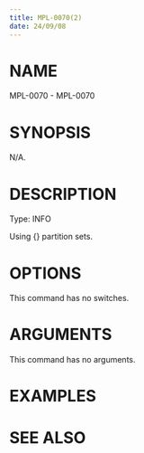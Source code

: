 ```yaml
---
title: MPL-0070(2)
date: 24/09/08
---
```


# NAME

MPL-0070 - MPL-0070

# SYNOPSIS

N/A.

# DESCRIPTION

Type: INFO

Using {} partition sets.

# OPTIONS

This command has no switches.

# ARGUMENTS

This command has no arguments.

# EXAMPLES

# SEE ALSO
